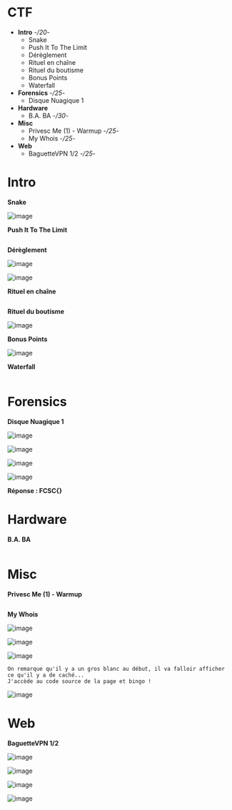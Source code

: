 # CTF
* **Intro** -*/20*-
  * Snake
  * Push It To The Limit
  * Dérèglement
  * Rituel en chaîne
  * Rituel du boutisme
  * Bonus Points
  * Waterfall
* **Forensics** -*/25*-
  * Disque Nuagique 1
* **Hardware** 
  * B.A. BA -*/30*-
* **Misc** 
  * Privesc Me (1) - Warmup -*/25*-
  * My Whois -*/25*-
* **Web**
  * BaguetteVPN 1/2 -*/25*-


# Intro
**Snake**

![image](https://user-images.githubusercontent.com/80531900/116915388-3b75cd00-ac4c-11eb-8612-2565bf8d53f1.png)

**Push It To The Limit**
```
```

**Dérèglement**

![image](https://user-images.githubusercontent.com/80531900/116919280-56970b80-ac51-11eb-84a8-96c241b925b4.png)

![image](https://user-images.githubusercontent.com/80531900/116919344-6d3d6280-ac51-11eb-8d96-2e46b77accf7.png)

**Rituel en chaîne**
```
```

**Rituel du boutisme**

![image](https://user-images.githubusercontent.com/80531900/116914535-251b4180-ac4b-11eb-9b1d-357b58d085ba.png)

**Bonus Points**

![image](https://user-images.githubusercontent.com/80531900/116914224-bccc6000-ac4a-11eb-8adf-d15d09d30b49.png)

**Waterfall**
```
```

# Forensics
**Disque Nuagique 1**

![image](https://user-images.githubusercontent.com/80531900/116912663-cead0380-ac48-11eb-8e0b-a1a294282e4d.png)

![image](https://user-images.githubusercontent.com/80531900/116913970-6ced9900-ac4a-11eb-9c41-b7e5b8d4dc2e.png)

![image](https://user-images.githubusercontent.com/80531900/116913993-75de6a80-ac4a-11eb-90ec-a49c3fb5f6cb.png)

![image](https://user-images.githubusercontent.com/80531900/116914071-90184880-ac4a-11eb-8356-bdba311ccb9d.png)

**Réponse : FCSC{}**


# Hardware
**B.A. BA**
```
```

# Misc
**Privesc Me (1) - Warmup** 
```
```

**My Whois**

![image](https://user-images.githubusercontent.com/80531900/116915100-e33ecb00-ac4b-11eb-9ef4-e623b408750a.png)

![image](https://user-images.githubusercontent.com/80531900/116915142-ee91f680-ac4b-11eb-9ac9-7d1a276f52ac.png)

![image](https://user-images.githubusercontent.com/80531900/116915024-caceb080-ac4b-11eb-9699-6d21ccf12a92.png)

```
On remarque qu'il y a un gros blanc au début, il va falloir afficher ce qu'il y a de caché...
J'accède au code source de la page et bingo !
```

![image](https://user-images.githubusercontent.com/80531900/116914952-b5f21d00-ac4b-11eb-8ab8-e02ac8a1376c.png)


# Web
**BaguetteVPN 1/2**

![image](https://user-images.githubusercontent.com/80531900/116919524-b097d100-ac51-11eb-8dbf-0bc21b9fd1b5.png)

![image](https://user-images.githubusercontent.com/80531900/116919474-9958e380-ac51-11eb-9e72-a9ed5e3e5567.png)

![image](https://user-images.githubusercontent.com/80531900/116919618-d1602680-ac51-11eb-8b55-02c12884faf8.png)

![image](https://user-images.githubusercontent.com/80531900/116919654-de7d1580-ac51-11eb-960f-369c2a31facd.png)
